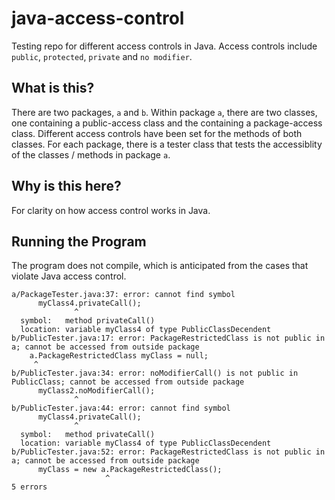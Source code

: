 # java-access-control
Testing repo for different access controls in Java. Access controls include `public`, `protected`, `private` and `no modifier`.

## What is this?
There are two packages, `a` and `b`. Within package `a`, there are two classes, one containing a public-access class and the containing a package-access class. Different access controls have been set for the methods of both classes. For each package, there is a tester class that tests the accessiblity of the classes / methods in package `a`.

## Why is this here?
For clarity on how access control works in Java.

## Running the Program
The program does not compile, which is anticipated from the cases that violate Java access control.
```
a/PackageTester.java:37: error: cannot find symbol
      myClass4.privateCall();
              ^
  symbol:   method privateCall()
  location: variable myClass4 of type PublicClassDecendent
b/PublicTester.java:17: error: PackageRestrictedClass is not public in a; cannot be accessed from outside package
    a.PackageRestrictedClass myClass = null;
     ^
b/PublicTester.java:34: error: noModifierCall() is not public in PublicClass; cannot be accessed from outside package
      myClass2.noModifierCall();
              ^
b/PublicTester.java:44: error: cannot find symbol
      myClass4.privateCall();
              ^
  symbol:   method privateCall()
  location: variable myClass4 of type PublicClassDecendent
b/PublicTester.java:52: error: PackageRestrictedClass is not public in a; cannot be accessed from outside package
      myClass = new a.PackageRestrictedClass();
                     ^
5 errors
```
